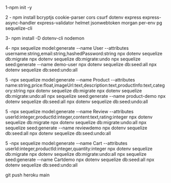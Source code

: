 1-npm init -y

2 - npm install bcryptjs cookie-parser cors csurf dotenv express express-async-handler express-validator helmet jsonwebtoken morgan per-env pg sequelize-cli

3- npm install -D dotenv-cli nodemon

4- npx sequelize model:generate --name User --attributes username:string,email:string,hashedPassword:string
npx dotenv sequelize db:migrate
npx dotenv sequelize db:migrate:undo
npx sequelize seed:generate --name demo-user
npx dotenv sequelize db:seed:all
npx dotenv sequelize db:seed:undo:all

5 -npx sequelize model:generate --name Product --attributes name:string,price:float,imageUrl:text,description:text,productInfo:text,category:string
npx dotenv sequelize db:migrate
npx dotenv sequelize db:migrate:undo:all
npx sequelize seed:generate --name product-demo
npx dotenv sequelize db:seed:all
npx dotenv sequelize db:seed:undo:all

5 -npx sequelize model:generate --name Review --attributes userId:integer,productId:integer,content:text,rating:integer
npx dotenv sequelize db:migrate
npx dotenv sequelize db:migrate:undo:all
npx sequelize seed:generate --name reviewdemo
npx dotenv sequelize db:seed:all
npx dotenv sequelize db:seed:undo:all

5 -npx sequelize model:generate --name Cart --attributes userId:integer,productId:integer,quantity:integer
npx dotenv sequelize db:migrate
npx dotenv sequelize db:migrate:undo:all
npx sequelize seed:generate --name Cartdemo
npx dotenv sequelize db:seed:all
npx dotenv sequelize db:seed:undo:all

git push heroku main
